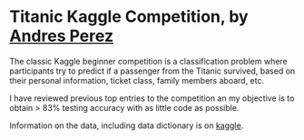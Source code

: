 # Titanic Kaggle Competition, by [Andres Perez](https://www.andresperez.info/)
The classic Kaggle beginner competition is a classification problem where participants try to predict if a passenger from the Titanic survived, based on their personal information, ticket class, family members aboard, etc.

I have reviewed previous top entries to the competition an my objective is to obtain > 83% testing accuracy with as little code as possible.

Information on the data, including data dictionary is on [kaggle](https://www.kaggle.com/competitions/titanic).
